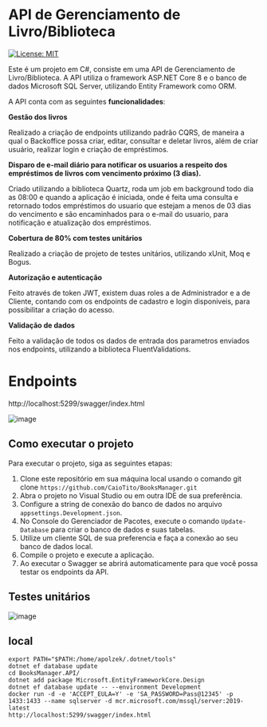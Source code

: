 # API de Gerenciamento de Livro/Biblioteca

[![License: MIT](https://img.shields.io/badge/License-MIT-yellow.svg)](https://github.com/CaioTito/BooksManager/blob/master/LICENSE.txt)

Este é um projeto em C#, consiste em uma API de Gerenciamento de Livro/Biblioteca. A API utiliza o framework ASP.NET Core 8 e o banco de dados Microsoft SQL Server, utilizando Entity Framework como ORM.

A API conta com as seguintes **funcionalidades**:

**Gestão dos livros**
  
  Realizado a criação de endpoints utilizando padrão CQRS, de maneira a qual o Backoffice possa criar, editar, consultar e deletar livros, além de criar usuário, realizar login e criação de empréstimos.
  
**Disparo de e-mail diário para notificar os usuarios a respeito dos empréstimos de livros com vencimento próximo (3 dias).**
  
  Criado utilizando a biblioteca Quartz, roda um job em background todo dia as 08:00 e quando a aplicação é iniciada, onde é feita uma consulta e retornado todos empréstimos do usuario que estejam a menos de 03 dias do vencimento e são encaminhados para o e-mail do usuario, para notificação e atualização dos empréstimos. 
  
**Cobertura de 80% com testes unitários**

  Realizado a criação de projeto de testes unitários, utilizando xUnit, Moq e Bogus.

**Autorização e autenticação**

  Feito através de token JWT, existem duas roles a de Administrador e a de Cliente, contando com os endpoints de cadastro e login disponiveis, para possibilitar a criação do acesso.

**Validação de dados**

  Feito a validação de todos os dados de entrada dos parametros enviados nos endpoints, utilizando a biblioteca FluentValidations.
  
# Endpoints

http://localhost:5299/swagger/index.html

![image](https://github.com/CaioTito/BooksManager/assets/47333681/cc886ab8-8e8a-455a-b68d-d98ee1ec1ed8)

## Como executar o projeto
Para executar o projeto, siga as seguintes etapas:

1. Clone este repositório em sua máquina local usando o comando git clone `https://github.com/CaioTito/BooksManager.git`
2. Abra o projeto no Visual Studio ou em outra IDE de sua preferência.
3. Configure a string de conexão do banco de dados no arquivo `appsettings.Development.json`.
4. No Console do Gerenciador de Pacotes, execute o comando `Update-Database` para criar o banco de dados e suas tabelas.
5. Utilize um cliente SQL de sua preferencia e faça a conexão ao seu banco de dados local.
6. Compile o projeto e execute a aplicação.
7. Ao executar o  Swagger se abrirá automaticamente para que você possa testar os endpoints da API.

## Testes unitários

![image](https://github.com/CaioTito/BooksManager/assets/47333681/08f6a5fd-c958-4b37-8710-e2615360a2fb)
## local

```
export PATH="$PATH:/home/apolzek/.dotnet/tools"
dotnet ef database update
cd BooksManager.API/
dotnet add package Microsoft.EntityFrameworkCore.Design
dotnet ef database update -- --environment Development
docker run -d -e 'ACCEPT_EULA=Y' -e 'SA_PASSWORD=Pass@12345' -p 1433:1433 --name sqlserver -d mcr.microsoft.com/mssql/server:2019-latest
http://localhost:5299/swagger/index.html
```
